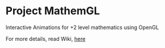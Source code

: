 # Project MathemGL
Interactive Animations for +2 level mathematics using OpenGL

For more details, read Wiki, [here](https://github.com/SriAstitva/project-mathemGL/wiki/Project-Details)
